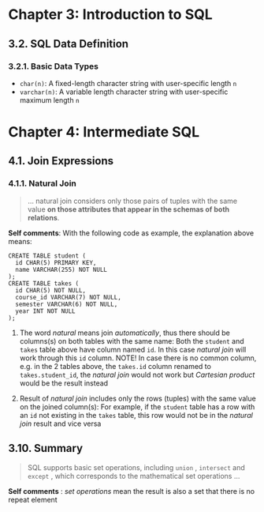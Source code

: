 # Chapter 3: Introduction to SQL
## 3.2. SQL Data Definition
### 3.2.1. Basic Data Types
* `char(n)`: A fixed-length character string with user-specific length `n`
* `varchar(n)`: A variable length character string with user-specific maximum length `n`
# Chapter 4: Intermediate SQL
## 4.1. Join Expressions
### 4.1.1. Natural Join
> ... natural join considers only those pairs of tuples with the same value **on those attributes that appear in the schemas of both relations**.

**Self comments**: With the following code as example, the explanation above means:

```
CREATE TABLE student (
  id CHAR(5) PRIMARY KEY,
  name VARCHAR(255) NOT NULL
);
CREATE TABLE takes (
  id CHAR(5) NOT NULL,
  course_id VARCHAR(7) NOT NULL,
  semester VARCHAR(6) NOT NULL,
  year INT NOT NULL
);
```

1. The word *natural* means join *automatically*, thus there should be columns(s) on both tables with the same name: Both the `student` and `takes` table above have column named `id`. In this case *natural join* will work through this `id` column. NOTE! In case there is no common column, e.g. in the 2 tables above, the `takes.id` column renamed to `takes.student_id`, the *natural join* would not work but *Cartesian product* would be the result instead

2. Result of *natural join* includes only the rows (tuples) with the same value on the joined column(s): For example, if the `student` table has a row with an `id` not existing in the `takes` table, this row would not be in the *natural join* result and vice versa

## 3.10. Summary
> SQL supports basic set operations, including `union` , `intersect` and `except` , which corresponds to the mathematical set operations ...

**Self comments** : *set operations* mean the result is also a set that there is no repeat element
